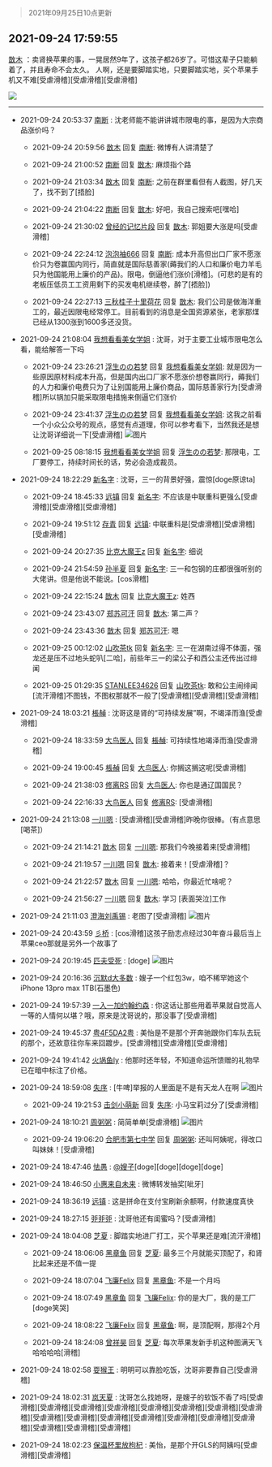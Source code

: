 > 2021年09月25日10点更新
<link rel="stylesheet" href="https://cdn.jsdelivr.net/gh/taotie6/sampleJSON@main/css/photo_show.css">
<meta name="referrer" content="no-referrer" />


 ## 2021-09-24 17:59:55 

 [㪚木](https://www.coolapk.com/feed/30228828?shareKey=ZGE0Y2ExOTI3NGJkNjE0ZGExZWE~) ：卖肾换苹果的事，一晃居然9年了，这孩子都26岁了。可惜这辈子只能躺着了，并且寿命不会太久。
人啊，还是要脚踏实地，只要脚踏实地，买个苹果手机又不难[受虐滑稽][受虐滑稽][受虐滑稽] 

<div class="album">
<img class="img-item" src="https://image.coolapk.com/feed/2021/0924/17/1081091_401cf7a8_7593_5074@1080x856.jpeg" />
</div>

 ------- 

- 2021-09-24 20:53:37 [南断](uid=1225983) : 沈老师能不能讲讲城市限电的事，是因为大宗商品涨价吗？ 

    - 2021-09-24 20:59:56 [㪚木](uid=1081091) 回复 [南断](uid=1225983): 微博有人讲清楚了 

    - 2021-09-24 21:00:52 [南断](uid=1225983) 回复 [㪚木](uid=1081091): 麻烦指个路 

    - 2021-09-24 21:03:34 [㪚木](uid=1081091) 回复 [南断](uid=1225983): 之前在群里看但有人截图，好几天了，找不到了[捂脸] 

    - 2021-09-24 21:04:22 [南断](uid=1225983) 回复 [㪚木](uid=1081091): 好吧，我自己搜索吧[嘿哈] 

    - 2021-09-24 21:30:02 [曾经的记忆片段](uid=2703645) 回复 [㪚木](uid=1081091): 郭姐要大涨是吗[受虐滑稽] 

    - 2021-09-24 22:24:12 [泡泡袖666](uid=2844894) 回复 [南断](uid=1225983): 成本升高但出口厂家不愿涨价只为卷赢国内同行，简直就是国际慈善家(薅我们的人口和廉价电力羊毛只为他国能用上廉价的产品)。限电，倒逼他们涨价[滑稽]。(可悲的是有的老板压低员工工资用剩下的买发电机继续卷，醉了[捂脸]) 

    - 2021-09-24 22:27:13 [三秋桂子十里荷花](uid=911719) 回复 [㪚木](uid=1081091): 我们公司是做海洋重工的，最近因限电经常停工。目前看到的消息是全国资源紧张，老家那煤已经从1300涨到1600多还没货。 

- 2021-09-24 21:08:04 [我想看看美女学姐](uid=2916979) : 沈哥，对于主要工业城市限电怎么看，能给解答一下吗 

    - 2021-09-24 23:26:21 [浮生のの若梦](uid=1701812) 回复 [我想看看美女学姐](uid=2916979): 就是因为一些原因原材料成本升高，但是国内出口厂家不愿涨价想卷赢同行，薅我们的人力和廉价电费只为了让别国能用上廉价商品，国际慈善家行为[受虐滑稽]所以锅加只能采取限电措施来倒逼它们涨价 

    - 2021-09-24 23:41:37 [浮生のの若梦](uid=1701812) 回复 [我想看看美女学姐](uid=2916979): 这我之前看一个小众公众号的观点，感觉有点道理，你可以参考看下，当然我还是想让沈哥详细说一下[受虐滑稽] ![图片](https://image.coolapk.com/feed/2021/0924/23/1701812_2fe47883_8095_7112@1080x3042.jpeg)

    - 2021-09-25 08:18:15 [我想看看美女学姐](uid=2916979) 回复 [浮生のの若梦](uid=1701812): 那限电，工厂要停工，持续时间长的话，势必会造成裁员。 

- 2021-09-24 18:22:29 [新名字](uid=1651051) : 沈哥，三一的背景好强，震惊[doge原谅ta] 

    - 2021-09-24 18:45:33 [远镇](uid=1471248) 回复 [新名字](uid=1651051): 不应该是中联重科更强么[受虐滑稽][受虐滑稽][受虐滑稽] 

    - 2021-09-24 19:51:12 [存青](uid=1006954) 回复 [远镇](uid=1471248): 中联重科是[受虐滑稽][受虐滑稽][受虐滑稽] 

    - 2021-09-24 20:27:35 [比克大魔王z](uid=824574) 回复 [新名字](uid=1651051): 细说 

    - 2021-09-24 21:54:59 [孙半夏](uid=1851173) 回复 [新名字](uid=1651051): 三一和包钢的庄都很强听别的大佬讲。但是他说不能说。[cos滑稽] 

    - 2021-09-24 22:15:24 [㪚木](uid=1081091) 回复 [比克大魔王z](uid=824574): 姓西 

    - 2021-09-24 23:43:07 [郑苏可汗](uid=678781) 回复 [㪚木](uid=1081091): 第二声？ 

    - 2021-09-24 23:43:36 [㪚木](uid=1081091) 回复 [郑苏可汗](uid=678781): 嗯 

    - 2021-09-25 00:12:02 [山吹茶tk](uid=860636) 回复 [新名字](uid=1651051): 三一在湖南过得不体面，强龙还是压不过地头蛇叭[二哈]，前些年三一的梁公子和西公主还传出过绯闻 

    - 2021-09-25 01:29:35 [STANLEE34626](uid=3325205) 回复 [山吹茶tk](uid=860636): 敢和公主闹绯闻[流汗滑稽]不图钱，不图权那就不一般了[受虐滑稽][受虐滑稽][受虐滑稽] 

- 2021-09-24 18:03:21 [棖赬](uid=931767) : 沈哥这是肾的“可持续发展”啊，不竭泽而渔[受虐滑稽] 

    - 2021-09-24 18:33:59 [大鸟医人](uid=1511304) 回复 [棖赬](uid=931767): 可持续性地竭泽而渔[受虐滑稽] 

    - 2021-09-24 19:00:45 [棖赬](uid=931767) 回复 [大鸟医人](uid=1511304): 你搁这搁这呢[受虐滑稽] 

    - 2021-09-24 21:38:03 [修离RS](uid=1100873) 回复 [大鸟医人](uid=1511304): 你也是通辽国国民？ 

    - 2021-09-24 22:16:33 [大鸟医人](uid=1511304) 回复 [修离RS](uid=1100873): [受虐滑稽] 

- 2021-09-24 21:13:08 [一川嗯](uid=1255162) : [受虐滑稽][受虐滑稽]昨晚你很棒。（有点意思[喝茶]） 

    - 2021-09-24 21:14:21 [㪚木](uid=1081091) 回复 [一川嗯](uid=1255162): 那我们今晚接着来[受虐滑稽] 

    - 2021-09-24 21:19:57 [一川嗯](uid=1255162) 回复 [㪚木](uid=1081091): 接着来！[受虐滑稽]？ 

    - 2021-09-24 21:22:57 [㪚木](uid=1081091) 回复 [一川嗯](uid=1255162): 哈哈，你最近忙啥呢？ 

    - 2021-09-24 21:56:27 [一川嗯](uid=1255162) 回复 [㪚木](uid=1081091): 学习 [表面哭泣]工作 

- 2021-09-24 21:11:03 [澄海刘禹锡](uid=2229098) : 老图了[受虐滑稽] ![图片](https://image.coolapk.com/feed/2021/0924/21/2229098_1927d2c3_9062_0826@540x540.jpeg)

- 2021-09-24 20:43:59 [彡桥](uid=3740933) : [cos滑稽]这孩子励志点经过30年奋斗最后当上苹果ceo那就是另外一个故事了 

- 2021-09-24 20:19:45 [匹夫受死](uid=1793415) : [doge] ![图片](https://image.coolapk.com/feed/2021/0924/20/1793415_ea086381_5930_8738@1080x2337.jpeg)

- 2021-09-24 20:16:36 [沉默d大多数](uid=3441191) : 嫂子一个红包3w，咱不稀罕她这个iPhone 13pro max 1TB(石墨色) 

- 2021-09-24 19:57:39 [一入一加约翰约森](uid=115966) : 你这话让那些用着苹果就自觉高人一等的人情何以堪？哦，原来是沈哥说的，那没事了[受虐滑稽] 

- 2021-09-24 19:45:37 [粤4F5DA2粤](uid=983185) : 美怡是不是那个开奔驰跟你们车队去玩的那个，还故意往你车来回踱步。[受虐滑稽][受虐滑稽][受虐滑稽] 

- 2021-09-24 19:41:42 [火埚鱼ly](uid=1426312) : 他那时还年轻，不知道命运所馈赠的礼物早已在暗中标注了价格。 

- 2021-09-24 18:59:08 [失序](uid=1009107) : [牛啤]举报的人里面是不是有天龙人在啊 ![图片](https://image.coolapk.com/feed/2021/0924/18/1009107_5f683bec_1145_4049@1080x1920.jpeg)

    - 2021-09-24 19:21:53 [击剑小萌新](uid=3435660) 回复 [失序](uid=1009107): 小马宝莉过分了[受虐滑稽] 

- 2021-09-24 18:10:21 [周粥粥](uid=1598457) : 简简单单[受虐滑稽] ![图片](https://image.coolapk.com/feed/2021/0924/18/1598457_92f6b164_8219_3065@601x800.jpeg)

    - 2021-09-24 19:06:20 [合肥市第七中学](uid=3597151) 回复 [周粥粥](uid=1598457): 还叫阿姨呢，得改口叫妹妹！[受虐滑稽] 

- 2021-09-24 18:47:46 [怯愚](uid=1548302) : <a class="feed-link-uname" href="/u/嫂子">@嫂子</a>[doge][doge][doge][doge] 

- 2021-09-24 18:46:50 [小惠来自未来](uid=847097) : 微博转发抽奖[呲牙] 

- 2021-09-24 18:36:19 [远镇](uid=1471248) : 这是拼命在支付宝刷新余额啊，付款速度真快 

- 2021-09-24 18:27:15 [戼戼戼](uid=4044548) : 沈哥他还有闺蜜吗？[受虐滑稽] 

- 2021-09-24 18:04:08 [芝夏](uid=3226904) : 脚踏实地进厂打工，买个苹果还是难[流汗滑稽] 

    - 2021-09-24 18:06:06 [黑章鱼](uid=1544882) 回复 [芝夏](uid=3226904): 最多三个月就能买顶配了，和肾比起来还是不值一提 

    - 2021-09-24 18:07:04 [飞廉Felix](uid=900024) 回复 [黑章鱼](uid=1544882): 不是一个月吗 

    - 2021-09-24 18:07:49 [黑章鱼](uid=1544882) 回复 [飞廉Felix](uid=900024): 你的是大厂，我的是工厂[doge笑哭] 

    - 2021-09-24 18:08:22 [飞廉Felix](uid=900024) 回复 [黑章鱼](uid=1544882): 啊，是顶配啊，那得2个月 

    - 2021-09-24 18:24:08 [曾祥昊](uid=6695078) 回复 [芝夏](uid=3226904): 每次苹果发新手机这种图满天飞哈哈哈哈[滑稽] 

- 2021-09-24 18:02:58 [耍猴王](uid=2055455) : 明明可以靠脸吃饭，沈哥非要靠自己[受虐滑稽] 

- 2021-09-24 18:02:31 [岚天夏](uid=1974131) : 沈哥怎么找她呀，是嫂子的软饭不香了吗[受虐滑稽][受虐滑稽][受虐滑稽][受虐滑稽][受虐滑稽][受虐滑稽][受虐滑稽][受虐滑稽][受虐滑稽][受虐滑稽][受虐滑稽][受虐滑稽][受虐滑稽][受虐滑稽][受虐滑稽][受虐滑稽][受虐滑稽][受虐滑稽] 

- 2021-09-24 18:02:23 [保温杯里放枸杞](uid=2901673) : 美怡，是那个开GLS的阿姨吗[受虐滑稽][受虐滑稽] 

